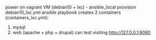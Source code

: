 power on vagrant VM (debian10 + lxc) - ansible_local provision debian10_lxc.yml
ansible playbook creates 2 containers (containers_lxc.yml):
1. mysql
2. web (apache + php + drupal)
can test visiting http://127.0.0.1:8080
